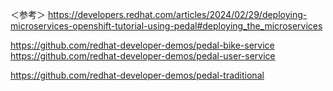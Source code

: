 
＜参考＞
https://developers.redhat.com/articles/2024/02/29/deploying-microservices-openshift-tutorial-using-pedal#deploying_the_microservices

https://github.com/redhat-developer-demos/pedal-bike-service
https://github.com/redhat-developer-demos/pedal-user-service


https://github.com/redhat-developer-demos/pedal-traditional


